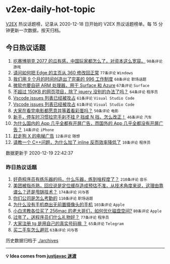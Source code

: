 # v2ex-daily-hot-topic

[V2EX](https://www.v2ex.com/) 热议话题榜，记录从 2020-12-18 日开始的 V2EX 热议话题榜单。每 15 分钟更新一次数据，按天归档。

## 今日热议话题

<!-- TODAY BEGIN -->
1. [吃赛博朋克 2077 的瓜有感，中国玩家都怎么了，对资本这么宽容。](https://www.v2ex.com/t/736999) ``98条评论`` ``游戏``
1. [请问如何把 Edge 的主页从 360 修改回正常](https://www.v2ex.com/t/736961) ``77条评论`` ``Windows``
1. [我们用 9 个月的时间创造出了完美的 996 工作制度](https://www.v2ex.com/t/737054) ``68条评论`` ``职场话题``
1. [微软也要自研 ARM 处理器，用于 Surface 和 Azure](https://www.v2ex.com/t/736954) ``67条评论`` ``Surface``
1. [不超过 150KB 的网页项目，除了 jquery 没别的办法了吗？](https://www.v2ex.com/t/737048) ``64条评论`` ``程序员``
1. [Vscode issues 列表已经被攻占](https://www.v2ex.com/t/737099) ``61条评论`` ``Visual Studio Code``
1. [Vscode issues 列表已经被攻占](https://www.v2ex.com/t/737099) ``61条评论`` ``Visual Studio Code``
1. [大家在看完电影都愿意并等着看彩蛋吗？](https://www.v2ex.com/t/736956) ``50条评论`` ``电影``
1. [新手，停车时习惯拉完手刹不挂 P 挡或 N 挡，怎么改正！](https://www.v2ex.com/t/736988) ``46条评论`` ``汽车``
1. [为什么国内的 App 几乎全都有开屏广告，而国外的 App 几乎全都没有开屏广告？](https://www.v2ex.com/t/737098) ``14条评论`` ``iPhone``
1. [赶走狗 X 的电梯广告](https://www.v2ex.com/t/737088) ``12条评论`` ``随想``
1. [请教一个 C++问题，为什么加了 inline 反而效率降低了](https://www.v2ex.com/t/737087) ``10条评论`` ``程序员``

数据更新于 2020-12-19 22:42:37
<!-- TODAY END -->

### 昨日热议话题

<!-- YESTERDAY BEGIN -->
1. [好奇程序员有练乐器的吗，什么乐器，练到啥程度了？](https://www.v2ex.com/t/736641) ``210条评论`` ``音乐``
1. [美团被指杀熟，回应说是定位缓存造成预估不准，从技术角度来说，这理由靠谱么？还是甩锅技术？](https://www.v2ex.com/t/736637) ``174条评论`` ``问与答``
1. [你们公司是怎么考勤的](https://www.v2ex.com/t/736660) ``110条评论`` ``职场话题``
1. [为什么没有手机商出无前置摄像头的手机](https://www.v2ex.com/t/736611) ``103条评论`` ``Apple``
1. [小白求教各位买了 256mac 的老大哥们，如何优化磁盘空间?](https://www.v2ex.com/t/736679) ``80条评论`` ``Apple``
1. [过年了，送程序员们什么礼物好？](https://www.v2ex.com/t/736680) ``77条评论`` ``程序员``
1. [大家注册 tg 是用自己的真实号码嘛 ？](https://www.v2ex.com/t/736605) ``65条评论`` ``Telegram``
1. [买二手车怎么避坑](https://www.v2ex.com/t/736668) ``63条评论`` ``问与答``
<!-- YESTERDAY END -->

历史数据归档于 [./archives](./archives)

---

**💡 Idea comes from [justjavac 迷渡](https://github.com/justjavac/)**
